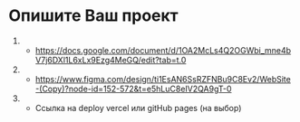 # Опишите Ваш проект
1) - https://docs.google.com/document/d/1OA2McLs4Q2OGWbi_mne4bV7j6DXl1L6xLx9Ezg4MeGQ/edit?tab=t.0
2) - https://www.figma.com/design/ti1EsAN6SsRZFNBu9C8Ev2/WebSite-(Copy)?node-id=152-572&t=e5hLuC8eIV2QA9gT-0
3) - Ссылка на deploy vercel или gitHub pages (на выбор)
